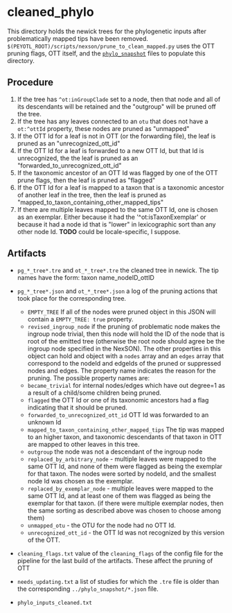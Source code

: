 # cleaned_phylo
This directory holds the newick trees for the phylogenetic inputs after problematically
mapped tips have been removed.
`$(PEYOTL_ROOT)/scripts/nexson/prune_to_clean_mapped.py` uses the OTT pruning flags,
OTT itself, and the [`phylo_snapshot`](../phylo_snapshot/README.md) files to populate
this directory.

## Procedure
  1. If the tree has `^ot:inGroupClade` set to a node, then that node and all of
  its descendants will be retained and the "outgroup" will be pruned off the tree.
  2. If the tree has any leaves connected to an `otu` that does not have a `ot:^ottId`
  property, these nodes are pruned as "unmapped"
  3. If the OTT Id for a leaf is not in OTT (or the forwarding file), the leaf is
  pruned as an "unrecognized_ott_id"
  4. If the OTT Id for a leaf is forwarded to a new OTT Id, but that Id is unrecognized,
  the the leaf is pruned as an "forwarded_to_unrecognized_ott_id"
  5. If the taxonomic ancestor of an OTT Id was flagged by one of the OTT prune flags,
  then the leaf is pruned as "flagged"
  6. If the OTT Id for a leaf is mapped to a taxon that is a taxonomic ancestor
  of another leaf in the tree, then the leaf is pruned as "mapped_to_taxon_containing_other_mapped_tips"
  7. If there are multiple leaves mapped to the same OTT Id, one is chosen as an 
  exemplar. Either because it had the '^ot:isTaxonExemplar' or because it had a node
  id that is "lower" in lexicographic sort than any other node Id. **TODO** could be locale-specific, I suppose.

## Artifacts
  * `pg_*_tree*.tre` and `ot_*_tree*.tre` the cleaned tree in newick. The tip 
  names have the form: taxon name_nodeID_ottID

  * `pg_*_tree*.json` and `ot_*_tree*.json` a log of the pruning actions that 
  took place for the corresponding tree. 
    * `EMPTY_TREE` If all of the nodes were pruned object in this JSON will contain a 
    `EMPTY_TREE: true` property. 
    * `revised_ingroup_node` if the pruning of problematic node makes the ingroup
    node trivial, then this node will hold the ID of the node that is root of the
    emitted tree (otherwise the root node should agree be the ingroup node specified
    in the NexSON).
  The other properties
  in this object can hold and object with a `nodes` array and an `edges` array
  that correspond to the nodeId and edgeIds of the pruned or suppressed nodes and
  edges. The property name indicates the reason for the pruning. The possible
  property names are:
    * `became_trivial` for internal nodes/edges which have out degree=1 as a result
    of a child/some children being pruned.
    * `flagged` the OTT Id or one of its taxonomic ancestors had a flag indicating
    that it should be pruned.
    * `forwarded_to_unrecognized_ott_id` OTT Id was forwarded to an unknown Id
    * `mapped_to_taxon_containing_other_mapped_tips` The tip was mapped to an
    higher taxon, and taxonomic descendants of that taxon in OTT are mapped to
    other leaves in this tree.
    * `outgroup` the node was not a descendant of the ingroup node
    * `replaced_by_arbitrary_node` - multiple leaves were mapped to the same
    OTT Id, and none of them were flagged as being the exemplar for that taxon. 
    The nodes were sorted by nodeId, and the smallest node Id was chosen as the
    exemplar.
    * `replaced_by_exemplar_node` - multiple leaves were mapped to the same
    OTT Id, and at least one of them was flagged as being the exemplar for that taxon. 
    (if there were multiple exemplar nodes, then the same sorting as described above
    was chosen to choose among them)
    * `unmapped_otu` - the OTU for the node had no OTT Id.
    * `unrecognized_ott_id` - the OTT Id was not recognized by this version of 
    the OTT.

  * `cleaning_flags.txt` value of the `cleaning_flags` of the config file for
  the pipeline for the last build of the artifacts. These affect the pruning
  of OTT

  * `needs_updating.txt` a list of studies for which the `.tre` file is older than
  the corresponding `../phylo_snapshot/*.json` file.

  * `phylo_inputs_cleaned.txt`
